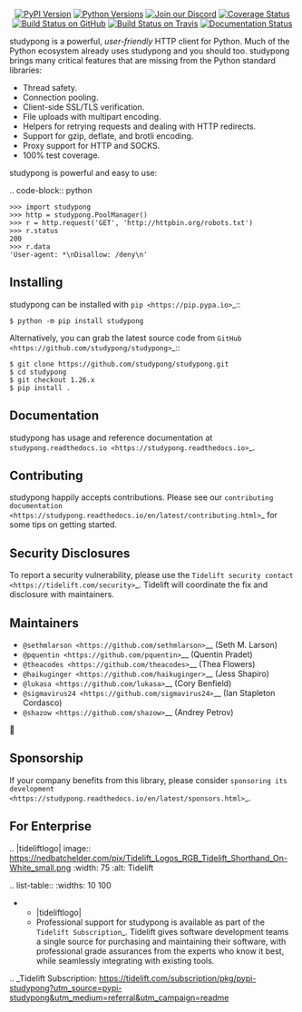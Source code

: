    <p align="center">
      <a href="https://pypi.org/project/studypong"><img alt="PyPI Version" src="https://img.shields.io/pypi/v/studypong.svg?maxAge=86400" /></a>
      <a href="https://pypi.org/project/studypong"><img alt="Python Versions" src="https://img.shields.io/pypi/pyversions/studypong.svg?maxAge=86400" /></a>
      <a href="https://discord.gg/CHEgCZN"><img alt="Join our Discord" src="https://img.shields.io/discord/756342717725933608?color=%237289da&label=discord" /></a>
      <a href="https://codecov.io/gh/studypong/studypong"><img alt="Coverage Status" src="https://img.shields.io/codecov/c/github/studypong/studypong.svg" /></a>
      <a href="https://github.com/studypong/studypong/actions?query=workflow%3ACI"><img alt="Build Status on GitHub" src="https://github.com/studypong/studypong/workflows/CI/badge.svg" /></a>
      <a href="https://travis-ci.org/studypong/studypong"><img alt="Build Status on Travis" src="https://travis-ci.org/studypong/studypong.svg?branch=master" /></a>
      <a href="https://studypong.readthedocs.io"><img alt="Documentation Status" src="https://readthedocs.org/projects/studypong/badge/?version=latest" /></a>
   </p>

studypong is a powerful, *user-friendly* HTTP client for Python. Much of the
Python ecosystem already uses studypong and you should too.
studypong brings many critical features that are missing from the Python
standard libraries:

- Thread safety.
- Connection pooling.
- Client-side SSL/TLS verification.
- File uploads with multipart encoding.
- Helpers for retrying requests and dealing with HTTP redirects.
- Support for gzip, deflate, and brotli encoding.
- Proxy support for HTTP and SOCKS.
- 100% test coverage.

studypong is powerful and easy to use:

.. code-block:: python

    >>> import studypong
    >>> http = studypong.PoolManager()
    >>> r = http.request('GET', 'http://httpbin.org/robots.txt')
    >>> r.status
    200
    >>> r.data
    'User-agent: *\nDisallow: /deny\n'


Installing
----------

studypong can be installed with `pip <https://pip.pypa.io>`_::

    $ python -m pip install studypong

Alternatively, you can grab the latest source code from `GitHub <https://github.com/studypong/studypong>`_::

    $ git clone https://github.com/studypong/studypong.git
    $ cd studypong
    $ git checkout 1.26.x
    $ pip install .


Documentation
-------------

studypong has usage and reference documentation at `studypong.readthedocs.io <https://studypong.readthedocs.io>`_.


Contributing
------------

studypong happily accepts contributions. Please see our
`contributing documentation <https://studypong.readthedocs.io/en/latest/contributing.html>`_
for some tips on getting started.


Security Disclosures
--------------------

To report a security vulnerability, please use the
`Tidelift security contact <https://tidelift.com/security>`_.
Tidelift will coordinate the fix and disclosure with maintainers.


Maintainers
-----------

- `@sethmlarson <https://github.com/sethmlarson>`__ (Seth M. Larson)
- `@pquentin <https://github.com/pquentin>`__ (Quentin Pradet)
- `@theacodes <https://github.com/theacodes>`__ (Thea Flowers)
- `@haikuginger <https://github.com/haikuginger>`__ (Jess Shapiro)
- `@lukasa <https://github.com/lukasa>`__ (Cory Benfield)
- `@sigmavirus24 <https://github.com/sigmavirus24>`__ (Ian Stapleton Cordasco)
- `@shazow <https://github.com/shazow>`__ (Andrey Petrov)

👋


Sponsorship
-----------

If your company benefits from this library, please consider `sponsoring its
development <https://studypong.readthedocs.io/en/latest/sponsors.html>`_.


For Enterprise
--------------

.. |tideliftlogo| image:: https://nedbatchelder.com/pix/Tidelift_Logos_RGB_Tidelift_Shorthand_On-White_small.png
   :width: 75
   :alt: Tidelift

.. list-table::
   :widths: 10 100

   * - |tideliftlogo|
     - Professional support for studypong is available as part of the `Tidelift
       Subscription`_.  Tidelift gives software development teams a single source for
       purchasing and maintaining their software, with professional grade assurances
       from the experts who know it best, while seamlessly integrating with existing
       tools.

.. _Tidelift Subscription: https://tidelift.com/subscription/pkg/pypi-studypong?utm_source=pypi-studypong&utm_medium=referral&utm_campaign=readme
